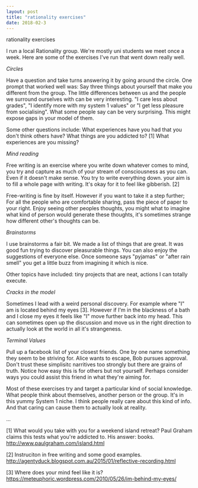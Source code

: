 ```yaml
---
layout: post
title: "rationality exercises"
date: 2018-02-3
---
```


rationality exercises


I run a local Rationality group. We're mostly uni students we meet once a week. Here are some of the exercises I've run that went down really well.

*Circles*

Have a question and take turns answering it by going around the circle. One prompt that worked well was: Say three things about yourself that make you different from the group. The little differences between us and the people we surround ourselves with can be very interesting. "I care less about grades", "I identify more with my system 1 values" or "I get less pleasure from socialising". What some people say can be very surprising. This might expose gaps in your model of them.

Some other questions include: What experiences have you had that you don't think others have? What things are you addicted to? [1] What experiences are you missing?

*Mind reading*

Free writing is an exercise where you write down whatever comes to mind, you try and capture as much of your stream of consciousness as you can. Even if it doesn't make sense. You try to write everything down. your aim is to fill a whole page with writing. It's okay for it to feel like gibberish. [2]

Free-writing is fine by itself. However if you want to take it a step further; For all the people who are comfortable sharing, pass the piece of paper to your right. Enjoy seeing other peoples thoughts, you might what to imagine what kind of person would generate these thoughts, it's sometimes strange how different other's thoughts can be.

*Brainstorms*

I use brainstorms a fair bit. We made a list of things that are great. It was good fun trying to discover pleasurable things. You can also enjoy the suggestions of everyone else. Once someone says "pyjamas" or "after rain smell" you get a little buzz from imagining it which is nice.

Other topics have included: tiny projects that are neat, actions I can totally execute.

*Cracks in the model*

Sometimes I lead with a weird personal discovery. For example where "I" am is located behind my eyes [3]. However if I'm in the blackness of a bath and I close my eyes it feels like "I" move further back into my head. This can sometimes open up the discussion and move us in the right direction to actually look at the world in all it's strangeness.

*Terminal Values*

Pull up a facebook list of your closest friends. One by one name something they seem to be striving for. Alice wants to escape, Bob pursues approval. Don't trust these simplisitc narritives too strongly but there are grains of truth. Notice how easy this is for others but not yourself. Perhaps consider ways you could assist this friend in what they're aiming for.

Most of these exercises try and target a particular kind of social knowledge. What people think about themselves, another person or the group. It's in this yummy System 1 niche. I think people really care about this kind of info. And that caring can cause them to actually look at reality.

...



[1] What would you take with you for a weekend island retreat? Paul Graham claims this tests what you're addicted to. His answer: books. http://www.paulgraham.com/island.html

[2] Instruciton in free writing and some good examples. http://agentyduck.blogspot.com.au/2015/01/reflective-recording.html

[3] Where does your mind feel like it is?https://meteuphoric.wordpress.com/2010/05/26/im-behind-my-eyes/
